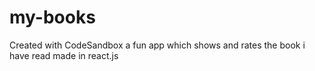 # my-books
Created with CodeSandbox
a fun app which shows and rates the book i have read
made in react.js
